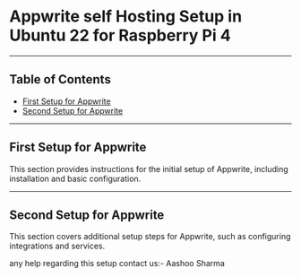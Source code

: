 
# Appwrite self Hosting Setup in Ubuntu 22 for Raspberry Pi 4
---

## Table of Contents

- [First Setup for Appwrite](#first-setup-for-appwrite)
- [Second Setup for Appwrite](#second-setup-for-appwrite)

---

## First Setup for Appwrite

This section provides instructions for the initial setup of Appwrite, including installation and basic configuration.

---

## Second Setup for Appwrite

This section covers additional setup steps for Appwrite, such as configuring integrations and services.

any help regarding this setup contact us:- Aashoo Sharma
